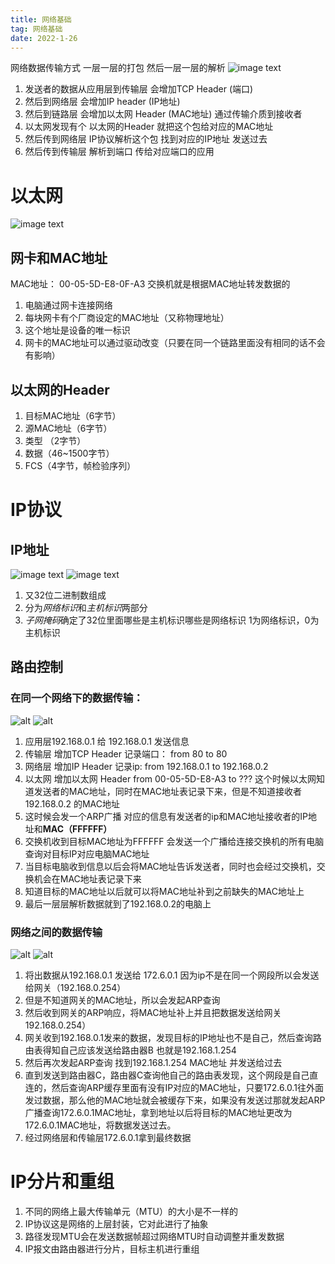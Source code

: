 ```yaml
---
title: 网络基础
tag: 网络基础
date: 2022-1-26
---
```

网络数据传输方式
一层一层的打包 然后一层一层的解析
![image text](/imgs/网络协议传输.png)
1. 发送者的数据从应用层到传输层 会增加TCP Header (端口)
2. 然后到网络层 会增加IP header (IP地址)
3. 然后到链路层 会增加以太网 Header (MAC地址) 通过传输介质到接收者 
4. 以太网发现有个 以太网的Header 就把这个包给对应的MAC地址
5. 然后传到网络层 IP协议解析这个包 找到对应的IP地址 发送过去
6. 然后传到传输层 解析到端口  传给对应端口的应用

# 以太网

![image text](/imgs/以太网.png)
## 网卡和MAC地址
MAC地址： 00-05-5D-E8-0F-A3
交换机就是根据MAC地址转发数据的
1. 电脑通过网卡连接网络
2. 每块网卡有个厂商设定的MAC地址（又称物理地址）
3. 这个地址是设备的唯一标识
4. 网卡的MAC地址可以通过驱动改变（只要在同一个链路里面没有相同的话不会有影响）

## 以太网的Header
1. 目标MAC地址（6字节）
2. 源MAC地址（6字节）
3. 类型 （2字节）
4. 数据（46~1500字节）
5. FCS（4字节，帧检验序列）

# IP协议

## IP地址
![image text](/imgs/ip地址.png)
![image text](/imgs/子网掩码.png)
1. 又32位二进制数组成
2. 分为*网络标识*和*主机标识*两部分
3. *子网掩码*确定了32位里面哪些是主机标识哪些是网络标识
   1为网络标识，0为主机标识

## 路由控制
### 在同一个网络下的数据传输：
![alt](/imgs/ARP广播查询IP对应的MAC地址1.png)
![alt](/imgs/ARP响应.png)

1. 应用层192.168.0.1 给 192.168.0.1 发送信息
2. 传输层 增加TCP Header 记录端口： from 80 to 80 
3. 网络层 增加IP Header 记录ip: from 192.168.0.1 to 192.168.0.2
4. 以太网 增加以太网 Header from 00-05-5D-E8-A3 to ??? 
   这个时候以太网知道发送者的MAC地址，同时在MAC地址表记录下来，但是不知道接收者192.168.0.2 的MAC地址
5. 这时候会发一个ARP广播 对应的信息有发送者的ip和MAC地址接收者的IP地址和**MAC（FFFFFF）** 
6. 交换机收到目标MAC地址为FFFFFF 会发送一个广播给连接交换机的所有电脑 查询对目标IP对应电脑MAC地址
7. 当目标电脑收到信息以后会将MAC地址告诉发送者，同时也会经过交换机，交换机会在MAC地址表记录下来
8. 知道目标的MAC地址以后就可以将MAC地址补到之前缺失的MAC地址上
9. 最后一层层解析数据就到了192.168.0.2的电脑上

### 网络之间的数据传输
![alt](/imgs/网络数据传递过程1.png)
![alt](/imgs/网络数据传输02.png)
1. 将出数据从192.168.0.1 发送给 172.6.0.1 因为ip不是在同一个网段所以会发送给网关（192.168.0.254）
2. 但是不知道网关的MAC地址，所以会发起ARP查询
3. 然后收到网关的ARP响应，将MAC地址补上并且把数据发送给网关192.168.0.254）
4. 网关收到192.168.0.1发来的数据，发现目标的IP地址也不是自己，然后查询路由表得知自己应该发送给路由器B 也就是192.168.1.254
5. 然后再次发起ARP查询 找到192.168.1.254 MAC地址 并发送给过去
6. 直到发送到路由器C，路由器C查询他自己的路由表发现，这个网段是自己直连的，然后查询ARP缓存里面有没有IP对应的MAC地址，只要172.6.0.1往外面发过数据，那么他的MAC地址就会被缓存下来，如果没有发送过那就发起ARP广播查询172.6.0.1MAC地址，拿到地址以后将目标的MAC地址更改为172.6.0.1MAC地址，将数据发送过去。
7. 经过网络层和传输层172.6.0.1拿到最终数据

# IP分片和重组
1. 不同的网络上最大传输单元（MTU）的大小是不一样的
2. IP协议这是网络的上层封装，它对此进行了抽象
3. 路径发现MTU会在发送数据帧超过网络MTU时自动调整并重发数据
4. IP报文由路由器进行分片，目标主机进行重组
